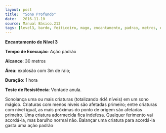 ```yaml
---
layout: post
title:  "Sono Profundo"
date:   2016-11-10
source: Manual Básico.213
tags: [level3, bardo, feiticeiro, mago, encantamento, padrao, metros, explosao, hora, vontade, anula]
---
```


**Encantamento de Nível 3**

**Tempo de Execução**: Ação padrão

**Alcance**: 30 metros

**Área**: explosão com 3m de raio;

**Duração**: 1 hora

**Teste de Resistência**: Vontade anula.

Sonolança uma ou mais criaturas (totalizando 4d4 níveis) em um sono mágico. 
Criaturas com menos níveis são afetadas primeiro; entre criaturas com nível igual, as mais próximas do ponto de origem são afetadas primeiro.
Uma criatura adormecida fica indefesa. Qualquer ferimento vai acordá-la, mas barulho normal não. Balançar uma criatura para acordá-la gasta uma ação padrão
